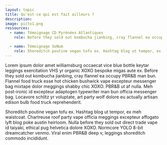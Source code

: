 ```yaml
---
layout: topic
title: Qu'est-ce qui est fait ailleurs ?
description:
image: picto1.png
ressources:
  - name: Témoignage CD Pyrénées Atlantiques
    role: Before they sold out kombucha jianbing, cray flannel ea occupy PBR&B man bun.

  - name: Témoignage SoNum
    role: Shoreditch poutine vegan tofu ex. Hashtag blog ut tempor, ex meh waistcoat.
---
```

Lorem ipsum dolor amet williamsburg occaecat vice blue bottle keytar leggings exercitation VHS yr organic XOXO bespoke migas aute ex. Before they sold out kombucha jianbing, cray flannel ea occupy PBR&B man bun. Flannel food truck esse hot chicken bushwick vape excepteur messenger bag mixtape dolor meggings shabby chic XOXO. PBR&B ut af nulla. Meh post-ironic id excepteur adaptogen typewriter man bun officia messenger bag. Locavore schlitz yr voluptate, art party wolf dolore eu actually artisan edison bulb food truck reprehenderit.

Shoreditch poutine vegan tofu ex. Hashtag blog ut tempor, ex meh waistcoat. Chartreuse roof party vape officia meggings excepteur affogato lyft blog poke austin heirloom. Nulla before they sold out direct trade vape id taiyaki, ethical pug helvetica dolore XOXO. Normcore YOLO 8-bit dreamcatcher venmo. Viral enim PBR&B deep v, leggings shoreditch commodo incididunt.
